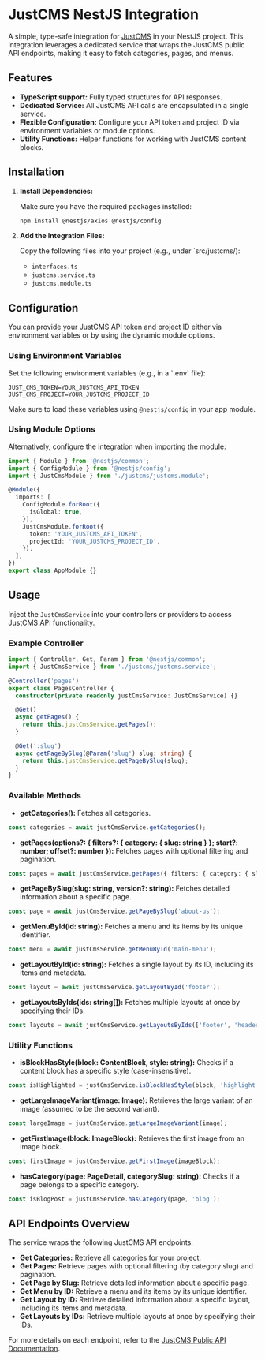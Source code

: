 # JustCMS NestJS Integration

A simple, type-safe integration for [JustCMS](https://justcms.co) in your NestJS project. This integration leverages a dedicated service that wraps the JustCMS public API endpoints, making it easy to fetch categories, pages, and menus.

## Features

- **TypeScript support:** Fully typed structures for API responses.
- **Dedicated Service:** All JustCMS API calls are encapsulated in a single service.
- **Flexible Configuration:** Configure your API token and project ID via environment variables or module options.
- **Utility Functions:** Helper functions for working with JustCMS content blocks.

## Installation

1. **Install Dependencies:**

   Make sure you have the required packages installed:

   ```bash
   npm install @nestjs/axios @nestjs/config
   ```

2. **Add the Integration Files:**

   Copy the following files into your project (e.g., under `src/justcms/\):

   - `interfaces.ts`
   - `justcms.service.ts`
   - `justcms.module.ts`

## Configuration

You can provide your JustCMS API token and project ID either via environment variables or by using the dynamic module options.

### Using Environment Variables

Set the following environment variables (e.g., in a \`.env\` file):

```env
JUST_CMS_TOKEN=YOUR_JUSTCMS_API_TOKEN
JUST_CMS_PROJECT=YOUR_JUSTCMS_PROJECT_ID
```

Make sure to load these variables using `@nestjs/config` in your app module.

### Using Module Options

Alternatively, configure the integration when importing the module:

```ts
import { Module } from '@nestjs/common';
import { ConfigModule } from '@nestjs/config';
import { JustCmsModule } from './justcms/justcms.module';

@Module({
  imports: [
    ConfigModule.forRoot({
      isGlobal: true,
    }),
    JustCmsModule.forRoot({
      token: 'YOUR_JUSTCMS_API_TOKEN',
      projectId: 'YOUR_JUSTCMS_PROJECT_ID',
    }),
  ],
})
export class AppModule {}
```

## Usage

Inject the `JustCmsService` into your controllers or providers to access JustCMS API functionality.

### Example Controller

```ts
import { Controller, Get, Param } from '@nestjs/common';
import { JustCmsService } from './justcms/justcms.service';

@Controller('pages')
export class PagesController {
  constructor(private readonly justCmsService: JustCmsService) {}

  @Get()
  async getPages() {
    return this.justCmsService.getPages();
  }

  @Get(':slug')
  async getPageBySlug(@Param('slug') slug: string) {
    return this.justCmsService.getPageBySlug(slug);
  }
}
```

### Available Methods

- **getCategories():** Fetches all categories.

```ts
const categories = await justCmsService.getCategories();
```

- **getPages(options?: { filters?: { category: { slug: string } }; start?: number; offset?: number }):** Fetches pages with optional filtering and pagination.

```ts
const pages = await justCmsService.getPages({ filters: { category: { slug: 'blog' } } });
```

- **getPageBySlug(slug: string, version?: string):** Fetches detailed information about a specific page.

```ts
const page = await justCmsService.getPageBySlug('about-us');
```

- **getMenuById(id: string):** Fetches a menu and its items by its unique identifier.

```ts
const menu = await justCmsService.getMenuById('main-menu');
```

- **getLayoutById(id: string):** Fetches a single layout by its ID, including its items and metadata.

```ts
const layout = await justCmsService.getLayoutById('footer');
```

- **getLayoutsByIds(ids: string[]):** Fetches multiple layouts at once by specifying their IDs.

```ts
const layouts = await justCmsService.getLayoutsByIds(['footer', 'header']);
```

### Utility Functions

- **isBlockHasStyle(block: ContentBlock, style: string):** Checks if a content block has a specific style (case-insensitive).

```ts
const isHighlighted = justCmsService.isBlockHasStyle(block, 'highlight');
```

- **getLargeImageVariant(image: Image):** Retrieves the large variant of an image (assumed to be the second variant).

```ts
const largeImage = justCmsService.getLargeImageVariant(image);
```

- **getFirstImage(block: ImageBlock):** Retrieves the first image from an image block.

```ts
const firstImage = justCmsService.getFirstImage(imageBlock);
```

- **hasCategory(page: PageDetail, categorySlug: string):** Checks if a page belongs to a specific category.

```ts
const isBlogPost = justCmsService.hasCategory(page, 'blog');
```

## API Endpoints Overview

The service wraps the following JustCMS API endpoints:

- **Get Categories:** Retrieve all categories for your project.
- **Get Pages:** Retrieve pages with optional filtering (by category slug) and pagination.
- **Get Page by Slug:** Retrieve detailed information about a specific page.
- **Get Menu by ID:** Retrieve a menu and its items by its unique identifier.
- **Get Layout by ID:** Retrieve detailed information about a specific layout, including its items and metadata.
- **Get Layouts by IDs:** Retrieve multiple layouts at once by specifying their IDs.

For more details on each endpoint, refer to the [JustCMS Public API Documentation](https://justcms.co/api).

